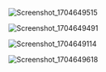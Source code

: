 ![Screenshot_1704649515](https://github.com/OyaOzcan/movieapp/assets/141520129/0e377e6a-9267-488d-930a-67d20891b6e6)

![Screenshot_1704649491](https://github.com/OyaOzcan/movieapp/assets/141520129/645a63fc-691c-42a5-b22f-c673da85b31f)

![Screenshot_1704649114](https://github.com/OyaOzcan/movieapp/assets/141520129/bcb67b7c-c8e7-42db-a5d5-45a3d3e4b2de)

![Screenshot_1704649618](https://github.com/OyaOzcan/movieapp/assets/141520129/ea959d4b-02ca-4613-b2ea-994350d81e09)

